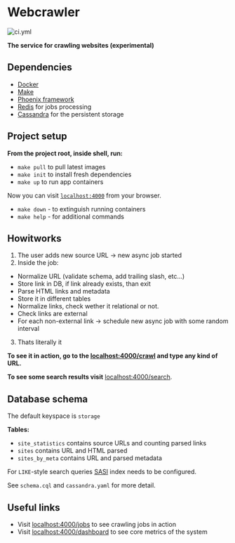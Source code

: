 # Webcrawler

![ci.yml][link-ci]

**The service for crawling websites (experimental)**

## Dependencies

- [Docker][link-docker]
- [Make][link-make]
- [Phoenix framework][link-phx]
- [Redis][link-redis] for jobs processing
- [Cassandra][link-cassandra] for the persistent storage

## Project setup

**From the project root, inside shell, run:**

- `make pull` to pull latest images
- `make init` to install fresh dependencies
- `make up` to run app containers

Now you can visit [`localhost:4000`](http://localhost:4000) from your browser.

- `make down` - to extinguish running containers
- `make help` - for additional commands

## Howitworks

1. The user adds new source URL -> new async job started
2. Inside the job:

- Normalize URL (validate schema, add trailing slash, etc...)
- Store link in DB, if link already exists, than exit
- Parse HTML links and metadata
- Store it in different tables
- Normalize links, check wether it relational or not.
- Check links are external
- For each non-external link -> schedule new async job with some random interval

3. Thats literally it

**To see it in action, go to the [localhost:4000/crawl](https://localhost:4000/crawl) and type any kind of URL.**

**To see some search results visit** [localhost:4000/search](http://localhost:4000/search).

## Database schema

The default keyspace is `storage`

**Tables:**

- `site_statistics` contains source URLs and counting parsed links
- `sites` contains URL and HTML parsed
- `sites_by_meta` contains URL and parsed metadata

For `LIKE`-style search queries [SASI](link-sasi) index needs to be configured.

See `schema.cql` and `cassandra.yaml` for more detail.

## Useful links

- Visit [localhost:4000/jobs](http://localhost:4000/jobs) to see crawling jobs in action
- Visit [localhost:4000/dashboard](http://localhost:4000/dashboard) to see core metrics of the system

[link-ci]: https://github.com/shirokovnv/webcrawler/actions/workflows/ci.yml/badge.svg
[link-cassandra]: https://cassandra.apache.org/
[link-sasi]: https://cassandra.apache.org/doc/4.1/cassandra/cql/SASI.html
[link-docker]: https://www.docker.com/
[link-make]: https://www.gnu.org/software/make/manual/make.html
[link-redis]: https://redis.io/
[link-phx]: https://www.phoenixframework.org/
